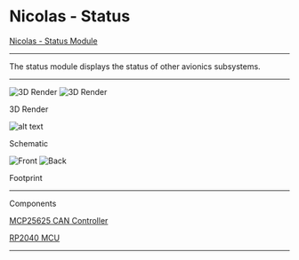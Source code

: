 # Nicolas - Status

[Nicolas - Status Module](https://github.com/sonicavionics/4in-NicolasSuarez-statusmodule)

---

The status module displays the status of other avionics subsystems.


---

<div class="image-row">
    <img src="https://raw.githubusercontent.com/sonicavionics/4in-NicolasSuarez-statusmodule/refs/heads/main/images/board.front.png" alt="3D Render">
    <img src="https://raw.githubusercontent.com/sonicavionics/4in-NicolasSuarez-statusmodule/refs/heads/main/images/board.back.png" alt="3D Render">
</div>
<p class="image-caption">3D Render</p>

![alt text](https://raw.githubusercontent.com/sonicavionics/4in-NicolasSuarez-statusmodule/refs/heads/main/images/sch.svg)
<p class="image-caption">Schematic</p>


<div class="image-row">
    <img src="https://raw.githubusercontent.com/sonicavionics/4in-NicolasSuarez-statusmodule/v0.2.0-alpha/images/pcbf.svg" alt="Front">
    <img src="https://raw.githubusercontent.com/sonicavionics/4in-NicolasSuarez-statusmodule/v0.2.0-alpha/images/pcbb.svg" alt="Back">
</div>
<p class="image-caption">Footprint</p>


---

Components

<a href="https://ww1.microchip.com/downloads/aemDocuments/documents/OTH/ProductDocuments/DataSheets/MCP25625-CAN-Controller-Data-Sheet-20005282C.pdf" target="_blank">MCP25625 CAN Controller</a>

<a href="https://datasheets.raspberrypi.com/rp2040/hardware-design-with-rp2040.pdf" target="_blank">RP2040 MCU</a>

---

<!-- ## Components

- **MCU**

    - MCU [RP 2040](https://www.raspberrypi.com/products/rp2040/)

    - Flash [W25Q128JVP](https://www.winbond.com/hq/product/code-storage-flash-memory/serial-nor-flash/?__locale=en&partNo=W25Q128JV)

- **USB-C** [JLC USB-C port](https://jlcpcb.com/partdetail/ShouHan-TYPE_C_16PIN_2MD_073/C2765186)

- **Momentary Button** [TS-1187A-B-A-B](https://jlcpcb.com/partdetail/XkbConnectivity-TS_1187A_B_AB/C318884)

- **Sensors**

    - IMU [BNO055](https://www.bosch-sensortec.com/products/smart-sensor-systems/bno055/)

        - IMU Crystal [ABS07-32.768KHZ-T](https://www.digikey.ca/en/products/detail/abracon-llc/ABS07-32-768KHZ-T/1236858)

    - Barometer [BMP388](https://www.bosch-sensortec.com/products/environmental-sensors/pressure-sensors/bmp388/)

- **CAN Controller and transceiver** [MCP25625](https://www.digikey.ca/en/products/detail/microchip-technology/MCP25625T-E-ML/4860099)

    - CAN chip crystal [X322516MLB4SI](https://www.lcsc.com/datasheet/lcsc_datasheet_2403291504_YXC-Crystal-Oscillators-X322516MLB4SI_C13738.pdf)

## Assembly

Standard assembly was chosen over economic assembly primarily because the BNO055 and BMP388 are not available with economic assembly. Additionally, since the number of extended parts on the board makes up exactly half of all unique components, the loading fee remains the same regardless of the assembly type. -->
